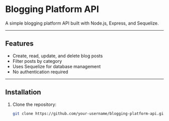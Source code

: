 # Blogging Platform API

A simple blogging platform API built with Node.js, Express, and Sequelize.

---

##  Features

- Create, read, update, and delete blog posts 
- Filter posts by category 
- Uses Sequelize for database management 
- No authentication required

---

## Installation

1. Clone the repository:
   ```sh
   git clone https://github.com/your-username/blogging-platform-api.git
